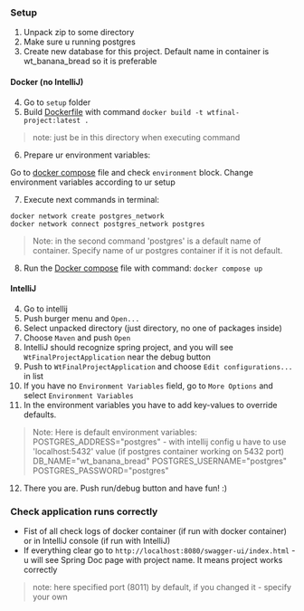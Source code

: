 ### Setup
1. Unpack zip to some directory
2. Make sure u running postgres
3. Create new database for this project. Default name in container is wt_banana_bread so it is preferable

#### Docker (no IntelliJ)
4. Go to `setup` folder
5. Build [Dockerfile](setup/Dockerfile) with command `docker build -t wtfinal-project:latest . `
> note: just be in this directory when executing command
6. Prepare ur environment variables:

Go to [docker compose](setup/docker-compose.yml) file and check `environment` block.
Change environment variables according to ur setup

7. Execute next commands in terminal:
```
docker network create postgres_network
docker network connect postgres_network postgres
```
> Note: in the second command 'postgres' is a default name of container. Specify name of ur
> postgres container if it is not default.

8. Run the [Docker compose](setup/docker-compose.yml) file with command: `docker compose up`

#### IntelliJ
4. Go to intellij
5. Push burger menu and `Open...`
6. Select unpacked directory (just directory, no one of packages inside)
7. Choose `Maven` and push `Open`
8. IntelliJ should recognize spring project, and you will see `WtFinalProjectApplication` near the debug button
9. Push to `WtFinalProjectApplication` and choose `Edit configurations...` in list
10. If you have no `Environment Variables` field, go to `More Options` and select `Environment Variables`
11. In the environment variables you have to add key-values to override defaults.

> Note: Here is default environment variables:
        POSTGRES_ADDRESS="postgres" - with intellij config u have to use 'localhost:5432' value (if postgres container working on 5432 port)
        DB_NAME="wt_banana_bread"
        POSTGRES_USERNAME="postgres"
        POSTGRES_PASSWORD="postgres"

12. There you are. Push run/debug button and have fun! :)

### Check application runs correctly
- Fist of all check logs of docker container (if run with docker container)
or in IntelliJ console (if run with IntelliJ)
- If everything clear go to `http://localhost:8080/swagger-ui/index.html` - 
u will see Spring Doc page with project name. It means project works correctly

> note: here specified port (8011) by default, if you changed it - specify your own